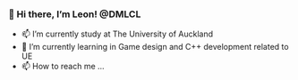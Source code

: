 ### 👋 Hi there, I’m Leon! @DMLCL

- 📫 I’m currently study at The University of Auckland
- 🌱 I’m currently learning in Game design and C++ development related to UE
- 📫 How to reach me ...

<!---
DMLCL/DMLCL is a ✨ special ✨ repository because its `README.md` (this file) appears on your GitHub profile.
You can click the Preview link to take a look at your changes.
--->
